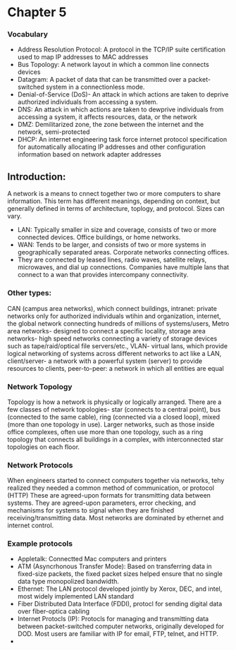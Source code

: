 # Chapter 5
### Vocabulary
- Address Resolution Protocol: A protocol in the TCP/IP suite certification used to map IP addresses to MAC addresses
- Bus Topology: A network layout in which a common line connects devices
- Datagram: A packet of data that can be transmitted over a packet-switched system in a connectionless mode.
- Denial-of-Service (DoS)- An attack in which actions are taken to deprive authorized individuals from accessing a system.
- DNS: An attack in which actions are taken to dewprive individuals from accessing a system, it affects resources, data, or the network
- DMZ: Demilitarized zone, the zone between the internet and the network, semi-protected
- DHCP: An internet engineering task force internet protocol specification for automatically allocating IP addresses and other configuration information based on network adapter addresses

## Introduction:
A network is a means to cnnect together two or more computers to share information. This term has different meanings, depending on context, but generally defined in terms of architecture, toplogy, and protocol. Sizes can vary.
- LAN: Typically smaller in size and coverage, consists of two or more connected devices. Office buildings, or home networks.
- WAN: Tends to be larger, and consists of two or more systems in geographically separated areas. Corporate networks connecting offices.
- They are connected by leased lines, radio waves, satellite relays, microwaves, and dial up connections. 
Companies have multiple lans that connect to a wan that provides intercompany connectivity. 

### Other types:
CAN (campus area networks), which connect buildings, intranet: private networks only for authorized individuals wtihin and organization, internet, the global network connecting hundreds of millions of systems/users, Metro area networks- designed to connect a specific locality, storage area networks- high speed networks connecting a variety of storage devices such as tape/raid/optical file servers/etc., VLAN- virtual lans, which provide logical networking of systems across different networks to act like a LAN, client/server- a network with a powerful system (server) to provide resources to clients, peer-to-peer: a network in which all entities are equal

### Network Topology
Topology is how a network is physically or logically arranged. There are a few classes of network topologies- star (connects to a central point), bus (connected to the same cable), ring (connected via a closed loop), mixed (more than one topology in use). 
Larger networks, such as those inside office complexes, often use more than one topology, such as a ring topology that connects all buildings in a complex, with interconnected star topologies on each floor.

### Network Protocols
When engineers started to connect computers together via networks, tehy realized they needed a common method of communication, or protocol (HTTP)
These are agreed-upon formats for transmitting data between systems. They are agreed-upon parameters, error checking, and mechanisms for systems to signal when they are finished receiving/transmitting data. Most networks are dominated by ethernet and internet control.

### Example protocols
- Appletalk: Connectted Mac computers and printers
- ATM (Asyncrhonous Transfer Mode): Based on transferring data in fixed-size packets, the fixed packet sizes helped ensure that no single data type monopolized bandwidth.
- Ethernet: The LAN protocol developed jointly by Xerox, DEC, and intel, most widely implemented LAN standard
- Fiber Distributed Data Interface (FDDI), protocl for sending digital data over fiber-optica cabling
- Internet Protocls (IP): Protocls for managing and transmitting data between packet-switched computer networks, originally developed for DOD. Most users are familiar with IP for email, FTP, telnet, and HTTP.
- 
